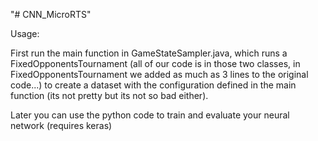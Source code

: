 "# CNN_MicroRTS" 

 Usage:
 
 First run the main function in GameStateSampler.java, which runs a FixedOpponentsTournament (all of our code is in those two classes, in FixedOpponentsTournament we added as much as 3 lines to the original code...) to create a dataset with the configuration defined in the main function (its not pretty but its not so bad either).
 
 Later you can use the python code to train and evaluate your neural network (requires keras)
 
